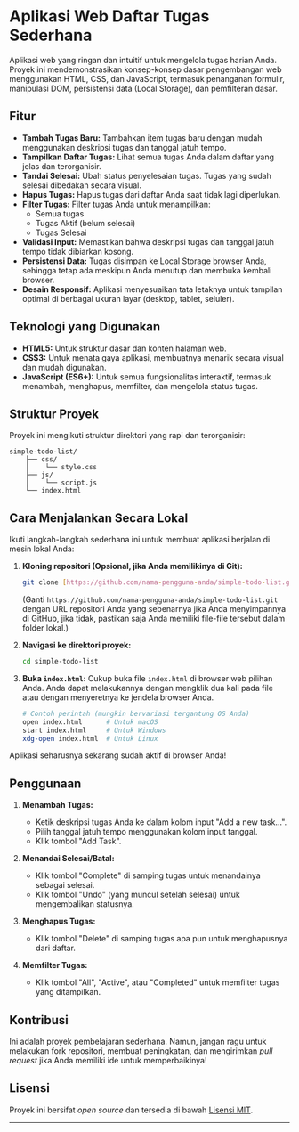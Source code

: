 # Aplikasi Web Daftar Tugas Sederhana
Aplikasi web yang ringan dan intuitif untuk mengelola tugas harian Anda. Proyek ini mendemonstrasikan konsep-konsep dasar pengembangan web menggunakan HTML, CSS, dan JavaScript, termasuk penanganan formulir, manipulasi DOM, persistensi data (Local Storage), dan pemfilteran dasar.

## Fitur

* **Tambah Tugas Baru:** Tambahkan item tugas baru dengan mudah menggunakan deskripsi tugas dan tanggal jatuh tempo.
* **Tampilkan Daftar Tugas:** Lihat semua tugas Anda dalam daftar yang jelas dan terorganisir.
* **Tandai Selesai:** Ubah status penyelesaian tugas. Tugas yang sudah selesai dibedakan secara visual.
* **Hapus Tugas:** Hapus tugas dari daftar Anda saat tidak lagi diperlukan.
* **Filter Tugas:** Filter tugas Anda untuk menampilkan:
    * Semua tugas
    * Tugas Aktif (belum selesai)
    * Tugas Selesai
* **Validasi Input:** Memastikan bahwa deskripsi tugas dan tanggal jatuh tempo tidak dibiarkan kosong.
* **Persistensi Data:** Tugas disimpan ke Local Storage browser Anda, sehingga tetap ada meskipun Anda menutup dan membuka kembali browser.
* **Desain Responsif:** Aplikasi menyesuaikan tata letaknya untuk tampilan optimal di berbagai ukuran layar (desktop, tablet, seluler).

## Teknologi yang Digunakan

* **HTML5:** Untuk struktur dasar dan konten halaman web.
* **CSS3:** Untuk menata gaya aplikasi, membuatnya menarik secara visual dan mudah digunakan.
* **JavaScript (ES6+):** Untuk semua fungsionalitas interaktif, termasuk menambah, menghapus, memfilter, dan mengelola status tugas.

## Struktur Proyek

Proyek ini mengikuti struktur direktori yang rapi dan terorganisir:
```
simple-todo-list/
    ├── css/
    │    └── style.css
    ├── js/
    │    └── script.js
    └── index.html
```
## Cara Menjalankan Secara Lokal

Ikuti langkah-langkah sederhana ini untuk membuat aplikasi berjalan di mesin lokal Anda:

1.  **Kloning repositori (Opsional, jika Anda memilikinya di Git):**
    ```bash
    git clone [https://github.com/nama-pengguna-anda/simple-todo-list.git](https://github.com/nama-pengguna-anda/simple-todo-list.git)
    ```
    (Ganti `https://github.com/nama-pengguna-anda/simple-todo-list.git` dengan URL repositori Anda yang sebenarnya jika Anda menyimpannya di GitHub, jika tidak, pastikan saja Anda memiliki file-file tersebut dalam folder lokal.)

2.  **Navigasi ke direktori proyek:**
    ```bash
    cd simple-todo-list
    ```

3.  **Buka `index.html`:**
    Cukup buka file `index.html` di browser web pilihan Anda. Anda dapat melakukannya dengan mengklik dua kali pada file atau dengan menyeretnya ke jendela browser Anda.

    ```bash
    # Contoh perintah (mungkin bervariasi tergantung OS Anda)
    open index.html      # Untuk macOS
    start index.html     # Untuk Windows
    xdg-open index.html  # Untuk Linux
    ```

Aplikasi seharusnya sekarang sudah aktif di browser Anda!

## Penggunaan

1.  **Menambah Tugas:**
    * Ketik deskripsi tugas Anda ke dalam kolom input "Add a new task...".
    * Pilih tanggal jatuh tempo menggunakan kolom input tanggal.
    * Klik tombol "Add Task".

2.  **Menandai Selesai/Batal:**
    * Klik tombol "Complete" di samping tugas untuk menandainya sebagai selesai.
    * Klik tombol "Undo" (yang muncul setelah selesai) untuk mengembalikan statusnya.

3.  **Menghapus Tugas:**
    * Klik tombol "Delete" di samping tugas apa pun untuk menghapusnya dari daftar.

4.  **Memfilter Tugas:**
    * Klik tombol "All", "Active", atau "Completed" untuk memfilter tugas yang ditampilkan.

## Kontribusi

Ini adalah proyek pembelajaran sederhana. Namun, jangan ragu untuk melakukan fork repositori, membuat peningkatan, dan mengirimkan *pull request* jika Anda memiliki ide untuk memperbaikinya!

## Lisensi

Proyek ini bersifat *open source* dan tersedia di bawah [Lisensi MIT](LICENSE).

---
